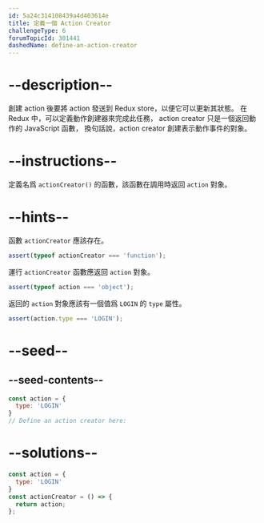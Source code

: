 ```yaml
---
id: 5a24c314108439a4d403614e
title: 定義一個 Action Creator
challengeType: 6
forumTopicId: 301441
dashedName: define-an-action-creator
---
```


# --description--

創建 action 後要將 action 發送到 Redux store，以便它可以更新其狀態。 在 Redux 中，可以定義動作創建器來完成此任務， action creator 只是一個返回動作的 JavaScript 函數， 換句話說，action creator 創建表示動作事件的對象。

# --instructions--

定義名爲 `actionCreator()` 的函數，該函數在調用時返回 `action` 對象。

# --hints--

函數 `actionCreator` 應該存在。

```js
assert(typeof actionCreator === 'function');
```

運行 `actionCreator` 函數應返回 `action` 對象。

```js
assert(typeof action === 'object');
```

返回的 `action` 對象應該有一個值爲 `LOGIN` 的 `type` 屬性。

```js
assert(action.type === 'LOGIN');
```

# --seed--

## --seed-contents--

```js
const action = {
  type: 'LOGIN'
}
// Define an action creator here:
```

# --solutions--

```js
const action = {
  type: 'LOGIN'
}
const actionCreator = () => {
  return action;
};
```
